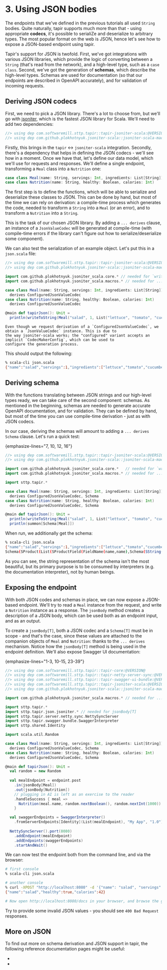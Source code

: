 # 3. Using JSON bodies

The endpoints that we've defined in the previous tutorials all used `String` bodies. Quite naturally, tapir supports 
much more than that - using appropriate **codecs**, it's possible to serialiZe and deserialize to arbitrary types.
The most popular format on the web is JSON, hence let's see how to expose a JSON-based endpoint using tapir.

Tapir's support for JSON is twofold. First, we've got integrations with various JSON libraries, which provide the
logic of converting between a `String` (that's read from the network), and a high-level type, such as a `case class`.
Second, we've got the generation of **schemas**, which describe the high-level types. Schemas are used for 
documentation (so that our endpoints are described in OpenAPI accurately), and for validation of incoming requests.

## Deriving JSON codecs

First, we need to pick a JSON library. There's a lot to choose from, but we'll go with [jsoniter](https://github.com/plokhotnyuk/jsoniter-scala),
which is the fastest JSON library for Scala. We'll need to add two dependencies:

```scala
//> using dep com.softwaremill.sttp.tapir::tapir-jsoniter-scala:@VERSION@
//> using dep com.github.plokhotnyuk.jsoniter-scala::jsoniter-scala-macros:2.29.0
```

Firstly, this brings in the `tapir` <-> `jsoniter-scala` integration. Secondly, there's a dependency that helps in 
defining the JSON codecs - we'll see how in a moment.  Once we have that, let's define our data model, which we'll use 
for requests and responses. We'll define a single endpoint, transforming a `Meal` class into a `Nutrition` one:

```scala
case class Meal(name: String, servings: Int, ingredients: List[String])
case class Nutrition(name: String, healthy: Boolean, calories: Int)
```

The first step is to define the functions, which will be able to serialize and deserialize these classes to JSON. This
can be done by hand, but most of the time we can rely on derivation: a compile-time process which generates the
code, needed to transform a `String` into a `Meal` (or an error), and to transform a `Nutrition` into a `String`.

This is the task of our chosen JSON library. By adding a `... derives` clause, an instance of a `JsonValueCodec` will
be generated at compile-time (with compile-time errors if the library can't figure out how to serialize/deserialize some
component).

We can also test the serialization of an example object. Let's put this in a `json.scala` file:

```scala
//> using dep com.softwaremill.sttp.tapir::tapir-jsoniter-scala:@VERSION@
//> using dep com.github.plokhotnyuk.jsoniter-scala::jsoniter-scala-macros:2.29.0

import com.github.plokhotnyuk.jsoniter_scala.core.* // needed for `writeToString`
import com.github.plokhotnyuk.jsoniter_scala.macros.* // needed for ... derives

case class Meal(name: String, servings: Int, ingredients: List[String]) 
  derives ConfiguredJsonValueCodec
case class Nutrition(name: String, healthy: Boolean, calories: Int) 
  derives ConfiguredJsonValueCodec

@main def tapirJson(): Unit =
  println(writeToString(Meal("salad", 1, List("lettuce", "tomato", "cucumber"))))
```

```{note}
Even though we request derivation of a `ConfiguredJsonValueCodec`, we obtain a `JsonValueCodec` instance. This is due to
the way jsoniter-scala works; the "configured" variant accepts an implicit `CodecMakerConfig`, which can be used to 
configure the generation process. 
```

This should output the following:

```bash
% scala-cli json.scala
{"name":"salad","servings":1,"ingredients":["lettuce","tomato","cucumber"]}
```

## Deriving schema

With the functions translating between JSON strings and our high-level types ready, we can take care of the second 
component: schemas. As mentioned in the beginning, schemas are needed to generate accurate OpenAPI documentation, and
for validation. They can be defined by hand, but most of the time you can use compile-time derivation - just as with 
JSON codecs.

In our case, deriving the schemas will amount to adding a `... derives Schema` clause. Let's run a quick test:

{emphasize-lines="7, 10, 12, 16"}
```scala
//> using dep com.softwaremill.sttp.tapir::tapir-jsoniter-scala:@VERSION@
//> using dep com.github.plokhotnyuk.jsoniter-scala::jsoniter-scala-macros:2.29.0

import com.github.plokhotnyuk.jsoniter_scala.core.*   // needed for `writeToString`
import com.github.plokhotnyuk.jsoniter_scala.macros.* // needed for ... derives

import sttp.tapir.*

case class Meal(name: String, servings: Int, ingredients: List[String]) 
  derives ConfiguredJsonValueCodec, Schema
case class Nutrition(name: String, healthy: Boolean, calories: Int) 
  derives ConfiguredJsonValueCodec, Schema

@main def tapirJson(): Unit =
  println(writeToString(Meal("salad", 1, List("lettuce", "tomato", "cucumber"))))
  println(summon[Schema[Meal]])
```

When run, we additionally get the schema:

```bash
% scala-cli json.scala
{"name":"salad","servings":1,"ingredients":["lettuce","tomato","cucumber"]}
Schema(SProduct(List(SProductField(FieldName(name,name),Schema(SString(),None,false,None,None,None,None,false,false,All(List()),AttributeMap(Map()))), SProductField(FieldName(servings,servings),Schema(SInteger(),None,false,None,None,Some(int32),None,false,false,All(List()),AttributeMap(Map()))), SProductField(FieldName(ingredients,ingredients),Schema(SArray(Schema(SString(),None,false,None,None,None,None,false,false,All(List()),AttributeMap(Map()))),None,true,None,None,None,None,false,false,All(List()),AttributeMap(Map()))))),Some(SName(.Meal,List())),false,None,None,None,None,false,false,All(List()),AttributeMap(Map()))
```

As you can see, the string representation of the schema isn't the most beautiful, but its primary purpose is to be
consumed by interpreters (e.g. the documentation interpreter), not by human beings.

## Exposing the endpoint

With both JSON codes and schemas in place, we can now expose a JSON-based endpoint. We'll try to read a `Meal` instance
from the request, and write a `Nutrition` instance as a response. The `jsonBody` method creates a description of a JSON 
body, which can be used both as an endpoint input, and as an output.

To create a `jsonBody[T]`, both a JSON codec and a `Schema[T]` must be in scope - and that's the case, since these 
values are attached to the companion objects of `Meal` and `Nutrition`: thanks to the `... derives` mechanism. Notice 
how the `jsonBody[T]` method is  being used in the endpoint definition. We'll also expose Swagger UI documentation:

{emphasize-lines="1-3, 10-15, 23-39"}
```scala
//> using dep com.softwaremill.sttp.tapir::tapir-core:@VERSION@
//> using dep com.softwaremill.sttp.tapir::tapir-netty-server-sync:@VERSION@
//> using dep com.softwaremill.sttp.tapir::tapir-swagger-ui-bundle:@VERSION@
//> using dep com.softwaremill.sttp.tapir::tapir-jsoniter-scala:@VERSION@
//> using dep com.github.plokhotnyuk.jsoniter-scala::jsoniter-scala-macros:2.29.0

import com.github.plokhotnyuk.jsoniter_scala.macros.* // needed for ... derives

import sttp.tapir.*
import sttp.tapir.json.jsoniter.* // needed for jsonBody[T]
import sttp.tapir.server.netty.sync.NettySyncServer
import sttp.tapir.swagger.bundle.SwaggerInterpreter
import sttp.shared.Identity

import scala.util.Random

case class Meal(name: String, servings: Int, ingredients: List[String])
  derives ConfiguredJsonValueCodec, Schema
case class Nutrition(name: String, healthy: Boolean, calories: Int)
  derives ConfiguredJsonValueCodec, Schema

@main def tapirJson(): Unit = 
  val random = new Random
  
  val mealEndpoint = endpoint.post
    .in(jsonBody[Meal])
    .out(jsonBody[Nutrition])
    // plugging in AI is left as an exercise to the reader
    .handleSuccess { meal => 
      Nutrition(meal.name, random.nextBoolean(), random.nextInt(1000)) 
    }

  val swaggerEndpoints = SwaggerInterpreter()
    .fromServerEndpoints[Identity](List(mealEndpoint), "My App", "1.0")
 
  NettySyncServer().port(8080)
    .addEndpoint(mealEndpoint)
    .addEndpoints(swaggerEndpoints)
    .startAndWait()
```

We can now test the endpoint both from the command line, and via the browser:

```bash
# first console
% scala-cli json.scala

# another console
% curl -XPOST "http://localhost:8080" -d '{"name": "salad", "servings": 1, "ingredients": ["lettuce", "tomato", "cucumber"]}'
{"name":"salad","healthy":true,"calories":42}

# Now open http://localhost:8080/docs in your browser, and browse the generated documentation!
```

Try to provide some invalid JSON values - you should see `400 Bad Request` responses.

## More on JSON

To find out more on schema derivation and JSON support in tapir, the following reference documentation pages might
be useful:

* [](../endpoint/schemas.md)
* [](../endpoint/json.md)
